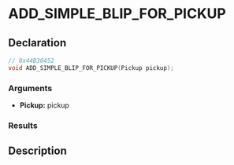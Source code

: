 # ADD_SIMPLE_BLIP_FOR_PICKUP

## Declaration
```cpp
// 0x44B30452
void ADD_SIMPLE_BLIP_FOR_PICKUP(Pickup pickup);
```

### Arguments
- **Pickup:** pickup

### Results

## Description
